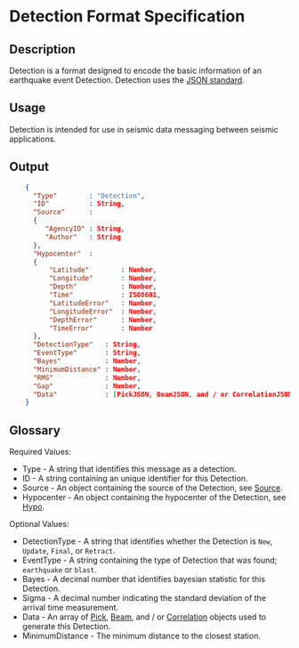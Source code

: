 # Detection Format Specification

## Description

Detection is a format designed to encode the basic information of an earthquake
event Detection.  Detection uses the [JSON standard](http://www.json.org).

## Usage
Detection is intended for use in seismic data messaging between seismic
applications.

## Output
```json
    {
      "Type"        : "Detection",
      "ID"          : String,
      "Source"      :
      {
         "AgencyID" : String,
         "Author"   : String
      },
      "Hypocenter"  :
      {
          "Latitude"        : Number,
          "Longitude"       : Number,
          "Depth"           : Number,         
          "Time"            : ISO8601,
          "LatitudeError"   : Number,
          "LongitudeError"  : Number,
          "DepthError"      : Number,
          "TimeError"       : Number
      },      
      "DetectionType"   : String,
      "EventType"       : String,
      "Bayes"           : Number,
      "MinimumDistance" : Number,
      "RMS"             : Number,
      "Gap"             : Number,
      "Data"            : [PickJSON, BeamJSON, and / or CorrelationJSON Objects, ...]
    }
```

## Glossary
Required Values:
* Type - A string that identifies this message as a detection.
* ID - A string containing an unique identifier for this Detection.
* Source - An object containing the source of the Detection, see
[Source](Source.md).
* Hypocenter - An object containing the hypocenter of the Detection, see
[Hypo](Hypo.md).

Optional Values:
* DetectionType - A string that identifies whether the Detection is `New`,
`Update`, `Final`, or `Retract`.
* EventType - A string containing the type of Detection that was found;
`earthquake` or `blast`.
* Bayes - A decimal number that identifies bayesian statistic for this Detection.
* Sigma - A decimal number indicating the standard deviation of the arrival time
measurement.
* Data - An array of [Pick](Pick.md), [Beam](Beam.md), and / or
[Correlation](Correlation.md) objects used to generate this Detection.
* MinimumDistance - The minimum distance to the closest station.
